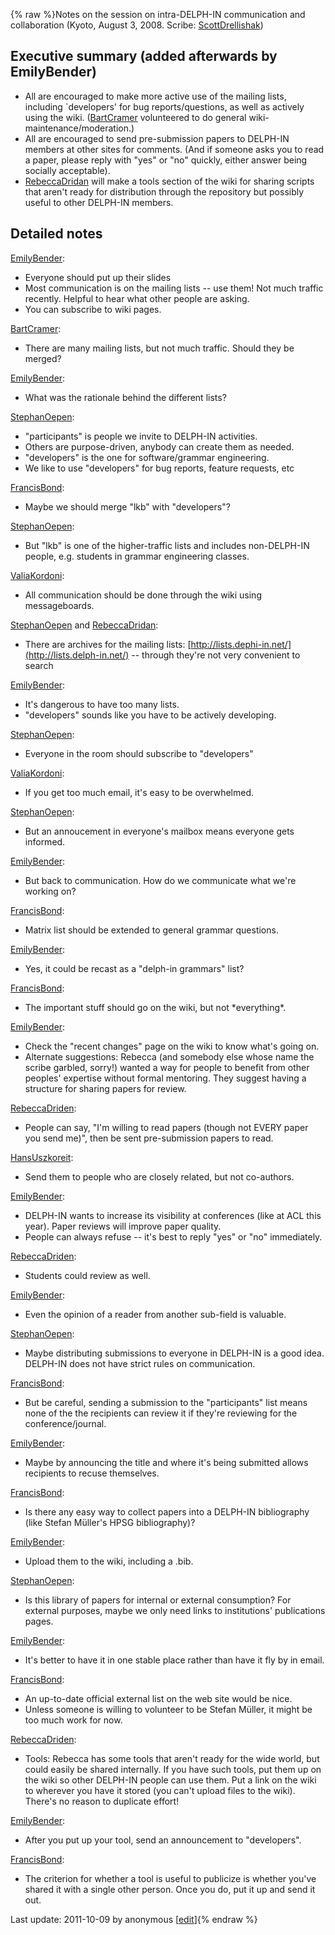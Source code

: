 {% raw %}Notes on the session on intra-DELPH-IN communication and collaboration
(Kyoto, August 3, 2008. Scribe: [ScottDrellishak](https://delph-in.github.io/docs/garage/ScottDrellishak))

## Executive summary (added afterwards by EmilyBender)

- All are encouraged to make more active use of the mailing lists,
including \`developers' for bug reports/questions, as well as
actively using the wiki. ([BartCramer](https://delph-in.github.io/docs/garage/BartCramer) volunteered to do
general wiki-maintenance/moderation.)
- All are encouraged to send pre-submission papers to DELPH-IN members
at other sites for comments. (And if someone asks you to read a
paper, please reply with "yes" or "no" quickly, either answer being
socially acceptable).
- [RebeccaDridan](https://delph-in.github.io/docs/garage/RebeccaDridan) will make a tools section of the wiki
for sharing scripts that aren't ready for distribution through the
repository but possibly useful to other DELPH-IN members.

## Detailed notes

[EmilyBender](https://delph-in.github.io/docs/garage/EmilyBender):

- Everyone should put up their slides
- Most communication is on the mailing lists -- use them! Not much
traffic recently. Helpful to hear what other people are asking.
- You can subscribe to wiki pages.

[BartCramer](https://delph-in.github.io/docs/garage/BartCramer):

- There are many mailing lists, but not much traffic. Should they be
merged?

[EmilyBender](https://delph-in.github.io/docs/garage/EmilyBender):

- What was the rationale behind the different lists?

[StephanOepen](https://delph-in.github.io/docs/garage/StephanOepen):

- "participants" is people we invite to DELPH-IN activities.
- Others are purpose-driven, anybody can create them as needed.
- "developers" is the one for software/grammar engineering.
- We like to use "developers" for bug reports, feature requests, etc

[FrancisBond](https://delph-in.github.io/docs/garage/FrancisBond):

- Maybe we should merge "lkb" with "developers"?

[StephanOepen](https://delph-in.github.io/docs/garage/StephanOepen):

- But "lkb" is one of the higher-traffic lists and includes
non-DELPH-IN people, e.g. students in grammar engineering classes.

[ValiaKordoni](https://delph-in.github.io/docs/garage/ValiaKordoni):

- All communication should be done through the wiki using
messageboards.

[StephanOepen](https://delph-in.github.io/docs/garage/StephanOepen) and [RebeccaDridan](https://delph-in.github.io/docs/garage/RebeccaDridan):

- There are archives for the mailing lists:
[http://lists.dephi-in.net/](http://lists.delph-in.net/) -- through
they're not very convenient to search

[EmilyBender](https://delph-in.github.io/docs/garage/EmilyBender):

- It's dangerous to have too many lists.
- "developers" sounds like you have to be actively developing.

[StephanOepen](https://delph-in.github.io/docs/garage/StephanOepen):

- Everyone in the room should subscribe to "developers"

[ValiaKordoni](https://delph-in.github.io/docs/garage/ValiaKordoni):

- If you get too much email, it's easy to be overwhelmed.

[StephanOepen](https://delph-in.github.io/docs/garage/StephanOepen):

- But an annoucement in everyone's mailbox means everyone gets
informed.

[EmilyBender](https://delph-in.github.io/docs/garage/EmilyBender):

- But back to communication. How do we communicate what we're working
on?

[FrancisBond](https://delph-in.github.io/docs/garage/FrancisBond):

- Matrix list should be extended to general grammar questions.

[EmilyBender](https://delph-in.github.io/docs/garage/EmilyBender):

- Yes, it could be recast as a "delph-in grammars" list?

[FrancisBond](https://delph-in.github.io/docs/garage/FrancisBond):

- The important stuff should go on the wiki, but not \*everything\*.

[EmilyBender](https://delph-in.github.io/docs/garage/EmilyBender):

- Check the "recent changes" page on the wiki to know what's going on.
- Alternate suggestions: Rebecca (and somebody else whose name the
scribe garbled, sorry!) wanted a way for people to benefit from
other peoples' expertise without formal mentoring. They suggest
having a structure for sharing papers for review.

[RebeccaDriden](/RebeccaDriden):

- People can say, "I'm willing to read papers (though not EVERY paper
you send me)", then be sent pre-submission papers to read.

[HansUszkoreit](https://delph-in.github.io/docs/garage/HansUszkoreit):

- Send them to people who are closely related, but not co-authors.

[EmilyBender](https://delph-in.github.io/docs/garage/EmilyBender):

- DELPH-IN wants to increase its visibility at conferences (like at
ACL this year). Paper reviews will improve paper quality.
- People can always refuse -- it's best to reply "yes" or "no"
immediately.

[RebeccaDriden](/RebeccaDriden):

- Students could review as well.

[EmilyBender](https://delph-in.github.io/docs/garage/EmilyBender):

- Even the opinion of a reader from another sub-field is valuable.

[StephanOepen](https://delph-in.github.io/docs/garage/StephanOepen):

- Maybe distributing submissions to everyone in DELPH-IN is a good
idea. DELPH-IN does not have strict rules on communication.

[FrancisBond](https://delph-in.github.io/docs/garage/FrancisBond):

- But be careful, sending a submission to the "participants" list
means none of the the recipients can review it if they're reviewing
for the conference/journal.

[EmilyBender](https://delph-in.github.io/docs/garage/EmilyBender):

- Maybe by announcing the title and where it's being submitted allows
recipients to recuse themselves.

[FrancisBond](https://delph-in.github.io/docs/garage/FrancisBond):

- Is there any easy way to collect papers into a DELPH-IN bibliography
(like Stefan Müller's HPSG bibliography)?

[EmilyBender](https://delph-in.github.io/docs/garage/EmilyBender):

- Upload them to the wiki, including a .bib.

[StephanOepen](https://delph-in.github.io/docs/garage/StephanOepen):

- Is this library of papers for internal or external consumption? For
external purposes, maybe we only need links to institutions'
publications pages.

[EmilyBender](https://delph-in.github.io/docs/garage/EmilyBender):

- It's better to have it in one stable place rather than have it fly
by in email.

[FrancisBond](https://delph-in.github.io/docs/garage/FrancisBond):

- An up-to-date official external list on the web site would be nice.
- Unless someone is willing to volunteer to be Stefan Müller, it might
be too much work for now.

[RebeccaDriden](/RebeccaDriden):

- Tools: Rebecca has some tools that aren't ready for the wide world,
but could easily be shared internally. If you have such tools, put
them up on the wiki so other DELPH-IN people can use them. Put a
link on the wiki to wherever you have it stored (you can't upload
files to the wiki). There's no reason to duplicate effort!

[EmilyBender](https://delph-in.github.io/docs/garage/EmilyBender):

- After you put up your tool, send an announcement to "developers".

[FrancisBond](https://delph-in.github.io/docs/garage/FrancisBond):

- The criterion for whether a tool is useful to publicize is whether
you've shared it with a single other person. Once you do, put it up
and send it out.

Last update: 2011-10-09 by anonymous [[edit](https://github.com/delph-in/docs/wiki/KyotoSchedule_InterDelphinNotes/_edit)]{% endraw %}